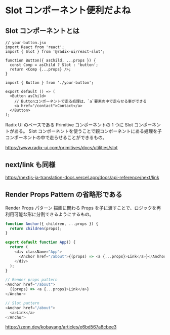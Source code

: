 # Slot コンポーネント便利だよね

## Slot コンポーネントとは

```tsx
// your-button.jsx
import React from 'react';
import { Slot } from '@radix-ui/react-slot';

function Button({ asChild, ...props }) {
  const Comp = asChild ? Slot : 'button';
  return <Comp {...props} />;
}

import { Button } from './your-button';

export default () => (
  <Button asChild>
    // Buttonコンポーネントで走る処理は、`a`要素の中で走らせる事ができる
    <a href="/contact">Contact</a>
  </Button>
);
```

Radix UI のベースである Primitive コンポーネントの 1 つに Slot コンポーネントがある。
Slot コンポーネントを使うことで親コンポーネントにある処理を子コンポーネントの中で走らせることができるもの。

<https://www.radix-ui.com/primitives/docs/utilities/slot>

## next/link も同様

<https://nextjs-ja-translation-docs.vercel.app/docs/api-reference/next/link>

## Render Props Pattern の省略形である

Render Props パターン
描画に関わる Props を子に渡すことで、ロジックを再利用可能な形に分割できるようにするもの。

```js
function Anchor({ children, ...props }) {
  return children(props);
}

export default function App() {
  return (
    <div className="App">
      <Anchor href="/about">{(props) => <a {...props}>Link</a>}</Anchor>
    </div>
  );
}
```

```js
// Render props pattern
<Anchor href="/about">
  {(props) => <a {...props}>Link</a>}
</Anchor>

// Slot pattern
<Anchor href="/about">
  <a>Link</a>
</Anchor>
```

<https://zenn.dev/kobayang/articles/e6bd567a8cbee3>
